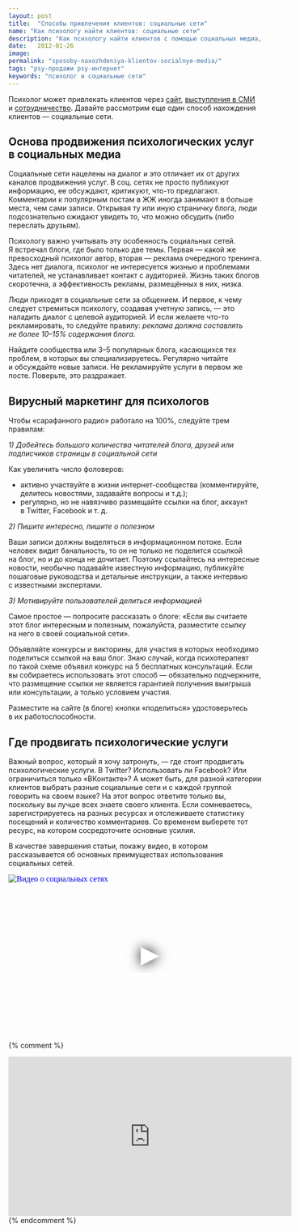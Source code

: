 ```yaml
---
layout: post
title:  "Способы привлечения клиентов: социальные сети"
name: "Как психологу найти клиентов: социальные сети"
description: "Как психологу найти клиентов с помощью социальных медиа, принципы вирусного маркетинга для психологов"
date:   2012-01-26			 
image:
permalink: "sposoby-naxozhdeniya-klientov-socialnye-media/"
tags: "psy-продажи psy-интернет"
keywords: "психолог и социальные сети"
---
```



<p>Психолог может привлекать клиентов через <a href="/sposoby-naxozhdeniya-klientov-sajt-psixologa/">сайт</a>, <a href="/sposoby-naxozhdeniya-klientov-publichnye-vystupleniya/">выступления в&nbsp;СМИ</a> и&nbsp;<a href="/sposoby-naxozhdeniya-klientov-sotrudnichestvo/">сотрудничество</a>. Давайте рассмотрим еще один способ нахождения клиентов&nbsp;— социальные сети.</p>

<h2>Основа продвижения психологических услуг в&nbsp;социальных медиа</h2>
<p>Социальные сети нацелены на&nbsp;диалог и&nbsp;это отличает их&nbsp;от&nbsp;других каналов продвижения услуг. В&nbsp;соц. сетях не&nbsp;просто публикуют информацию, ее&nbsp;обсуждают, критикуют, что-то предлагают. Комментарии к&nbsp;популярным постам в&nbsp;ЖЖ иногда занимают в&nbsp;больше места, чем сами записи. Открывая ту&nbsp;или иную страничку блога, люди подсознательно ожидают увидеть&nbsp;то, что можно обсудить (либо переслать друзьям).</p>
<p>Психологу важно учитывать эту особенность социальных сетей. Я&nbsp;встречал блоги, где было только две темы. Первая&nbsp;— какой&nbsp;же превосходный психолог автор, вторая&nbsp;— реклама очередного тренинга. Здесь нет диалога, психолог не&nbsp;интересуется жизнью и&nbsp;проблемами читателей, не&nbsp;устанавливает контакт с&nbsp;аудиторией. Жизнь таких блогов скоротечна, а&nbsp;эффективность рекламы, размещённых в&nbsp;них, низка.</p>
<p>Люди приходят в&nbsp;социальные сети за&nbsp;общением. И&nbsp;первое, к&nbsp;чему следует стремиться психологу, создавая учетную запись,&nbsp;— это наладить диалог с&nbsp;целевой аудиторией. И&nbsp;если желаете что-то рекламировать, то&nbsp;следуйте правилу: <em>реклама должна составлять не&nbsp;более <nobr>10–15%</nobr> содержания блога</em>.</p>
<p>Найдите сообщества или <nobr>3–5</nobr> популярных блога, касающихся тех проблем, в&nbsp;которых вы&nbsp;специализируетесь. Регулярно читайте и&nbsp;обсуждайте новые записи. Не&nbsp;рекламируйте услуги в&nbsp;первом&nbsp;же посте. Поверьте, это раздражает.</p>
<h2>Вирусный маркетинг для психологов</h2>
<p>Чтобы «сарафанного радио» работало на&nbsp;100%, следуйте трем правилам:</p>
<p><em>1) Добейтесь большого количества читателей блога, друзей или подписчиков страницы в&nbsp;социальной сети</em></p>
<p>Как увеличить число фоловеров:</p>
<ul>
	<li>активно участвуйте в&nbsp;жизни интернет-сообщества (комментируйте, делитесь новостями, задавайте вопросы и&nbsp;т.д.);</li>
	<li>регулярно, но&nbsp;не&nbsp;навязчиво размещайте ссылки на&nbsp;блог, аккаунт в&nbsp;Twitter, Facebook и&nbsp;т.&nbsp;д.</li>
</ul>
<p><em>2) Пишите интересно, пишите о&nbsp;полезном </em></p>
<p>Ваши записи должны выделяться в&nbsp;информационном потоке. Если человек видит банальность, то&nbsp;он&nbsp;не&nbsp;только не&nbsp;поделится ссылкой на&nbsp;блог, но&nbsp;и&nbsp;до&nbsp;конца не&nbsp;дочитает. Поэтому ссылайтесь на&nbsp;интересные новости, необычно подавайте известную информацию, публикуйте пошаговые руководства и&nbsp;детальные инструкции, а&nbsp;также интервью с&nbsp;известными экспертами.</p>
<p><em>3) Мотивируйте пользователей делиться информацией<br/>
 	</em>
</p>
<p>Самое простое&nbsp;— попросите рассказать о&nbsp;блоге: «Если вы&nbsp;считаете этот блог интересным и&nbsp;полезным, пожалуйста, разместите ссылку на&nbsp;него в&nbsp;своей социальной сети».</p>
<p>Объявляйте конкурсы и&nbsp;викторины, для участия в&nbsp;которых необходимо поделиться ссылкой на&nbsp;ваш блог. Знаю случай, когда психотерапевт по&nbsp;такой схеме объявил конкурс на&nbsp;5&nbsp;бесплатных консультаций. Если вы&nbsp;собираетесь использовать этот способ&nbsp;— обязательно подчеркните, что размещение ссылки не&nbsp;является гарантией получения выигрыша или консультации, а&nbsp;только условием участия.</p>
<p>Разместите на&nbsp;сайте (в&nbsp;блоге) кнопки «поделиться» удостоверьтесь в&nbsp;их&nbsp;работоспособности.</p>
<h2>Где продвигать психологические услуги</h2>
<p>Важный вопрос, который я&nbsp;хочу затронуть,&nbsp;— где стоит продвигать психологические услуги. В&nbsp;Twitter? Использовать&nbsp;ли Facebook? Или ограничиться только «ВКонтакте»? А&nbsp;может быть, для разной категории клиентов выбрать разные социальные сети и&nbsp;с&nbsp;каждой группой говорить на&nbsp;своем языке? На&nbsp;этот вопрос ответите только&nbsp;вы, поскольку вы&nbsp;лучше всех знаете своего клиента. Если сомневаетесь, зарегистрируетесь на&nbsp;разных ресурсах и&nbsp;отслеживаете статистику посещений и&nbsp;количество комментариев. Со&nbsp;временем выберете тот ресурс, на&nbsp;котором сосредоточите основные усилия.</p>
<p>В&nbsp;качестве завершения статьи, покажу видео, в&nbsp;котором рассказывается об&nbsp;основных преимуществах использования социальных сетей.</p>

<div class="video">
<iframe
  width="560"
  height="315"
  src="https://www.youtube.com/embed/rxwl8XOcTUo"
  srcdoc="<style>*{padding:0;margin:0;overflow:hidden}html,body{height:100%}img,span{position:absolute;width:100%;top:0;bottom:0;margin:auto}span{height:1.5em;text-align:center;font:48px/1.5 sans-serif;color:white;text-shadow:0 0 0.5em black}</style><a href=https://www.youtube.com/embed/rxwl8XOcTUo?autoplay=1><img src=https://img.youtube.com/vi/rxwl8XOcTUo/hqdefault.jpg alt='Видео о социальных сетях'><span>▶</span></a>"
  frameborder="0"
  allow="accelerometer; autoplay; encrypted-media; gyroscope; picture-in-picture"
  allowfullscreen
  title="Социальные сети"
></iframe>

{% comment %}
<iframe width="560" height="315" src="https://www.youtube-nocookie.com/embed/rxwl8XOcTUo" frameborder="0" allow="accelerometer; autoplay; encrypted-media; gyroscope; picture-in-picture" allowfullscreen></iframe>
{% endcomment %}

</div>

